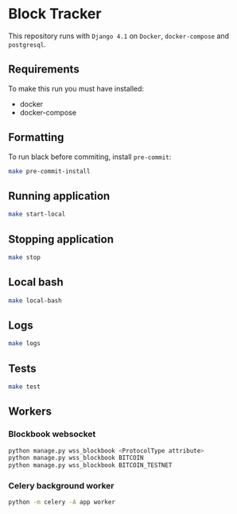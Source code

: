 # Block Tracker

This repository runs with `Django 4.1` on `Docker`, `docker-compose` and `postgresql`.

## Requirements

To make this run you must have installed:

* docker
* docker-compose

## Formatting

To run black before commiting, install `pre-commit`:

```bash
make pre-commit-install
```

## Running application

```bash
make start-local
```

## Stopping application

```bash
make stop
```

## Local bash

```bash
make local-bash
```

## Logs

```bash
make logs
```

## Tests

```bash
make test
```

## Workers

### Blockbook websocket

```bash
python manage.py wss_blockbook <ProtocolType attribute>
python manage.py wss_blockbook BITCOIN
python manage.py wss_blockbook BITCOIN_TESTNET
```

### Celery background worker

```bash
python -m celery -A app worker
```

